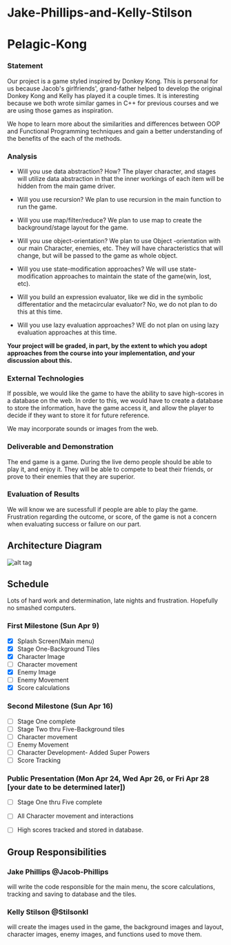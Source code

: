 # Jake-Phillips-and-Kelly-Stilson

# Pelagic-Kong

### Statement
Our project is a game styled inspired by Donkey Kong. 
This is personal for us because Jacob's girlfriends', grand-father helped to develop the original Donkey Kong 
and Kelly has played it a couple times.
It is interesting because we both wrote similar games in C++ for previous courses and we are using those games as inspiration.

We hope to learn more about the similarities and differences between OOP and Functional Programming techniques and gain a better
understanding of the benefits of the each of the methods.

### Analysis
- Will you use data abstraction? How?
The player character, and stages will utilize data abstraction in that the inner workings of each item will be hidden from the main game driver. 
- Will you use recursion? 
We plan to use recursion in the main function to run the game. 
- Will you use map/filter/reduce?
We plan to use map to create the background/stage layout for the game.
- Will you use object-orientation? 
We plan to use Object -orientation with our main Character, enemies, etc. They will have characteristics that will change, but will be 
passed to the game as whole object. 

- Will you use state-modification approaches? 
We will use state-modification approaches to maintain the state of the game(win, lost, etc).
- Will you build an expression evaluator, like we did in the symbolic differentatior and the metacircular evaluator?
No, we do not plan to do this at this time.
- Will you use lazy evaluation approaches?
WE do not plan on using lazy evaluation approaches at this time.

**Your project will be graded, in part, by the extent to which you adopt approaches from the course into your implementation, _and_ your discussion about this.**

### External Technologies
If possible, we would like the game to have the ability to save high-scores in a database on the web.
In order to this, we would have to create a database to store the information, have the game access it, and allow the player
to decide if they want to store it for future reference.

We may incorporate sounds or images from the web.

### Deliverable and Demonstration
The end game is a game.
During the live demo people should be able to play it, and enjoy it. They will be able to compete to beat their friends, or prove 
to their enemies that they are superior.

### Evaluation of Results
We will know we are sucessfull if people are able to play the game.
Frustration regarding the outcome, or score, of the game is not a concern when evaluating success or failure on our part.

## Architecture Diagram
<!-- Embedded image, so it can change if we need it to without having to reload it... --> 
<!-- https://www.gliffy.com/go/share/image/sog6wdsn426669cb6gvi.png?utm_medium=live-embed&utm_source=googleapps --> 
![alt tag](https://www.gliffy.com/go/share/image/sog6wdsn426669cb6gvi.png?utm_medium=live-embed&utm_source=googleapps)

## Schedule
Lots of hard work and determination, late nights and frustration. Hopefully no smashed computers.

### First Milestone (Sun Apr 9)

- [x]  Splash Screen(Main menu)  
- [x]  Stage One-Background Tiles  
- [x]  Character Image  
- [ ]  Character movement  
- [x]  Enemy Image  
- [ ]  Enemy Movement  
- [x]  Score calculations  

### Second Milestone (Sun Apr 16)

- [ ]  Stage One complete  
- [ ]  Stage Two thru Five-Background tiles  
- [ ]  Character movement
- [ ]  Enemy Movement 
- [ ]  Character Development- Added Super Powers  
- [ ]  Score Tracking  

### Public Presentation (Mon Apr 24, Wed Apr 26, or Fri Apr 28 [your date to be determined later])

- [ ]  Stage One thru Five complete  
- [ ]  All Character movement and interactions  
- [ ]  High scores tracked and stored in database.  


## Group Responsibilities

### Jake Phillips @Jacob-Phillips
will write the code responsible for the main menu, the score calculations, tracking and saving to database and the tiles.

### Kelly Stilson @Stilsonkl
will create the images used in the game, the background images and layout, character images, enemy images, and functions used to move them.  

